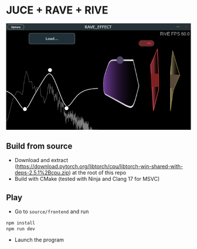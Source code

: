 # JUCE + RAVE + RIVE 



![alt text](demo.PNG)


## Build from source 

- Download and extract (https://download.pytorch.org/libtorch/cpu/libtorch-win-shared-with-deps-2.5.1%2Bcpu.zip) at the root of this repo
- Build with CMake (tested with Ninja and Clang 17 for MSVC)

## Play 

- Go to `source/frontend` and run 
```
npm install 
npm run dev
```

- Launch the program 
